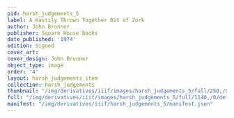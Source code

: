 ```yaml
---
pid: harsh_judgements_5
label: A Hastily Thrown Together Bit of Zork
author: John Brunner
publisher: Square House Books
date_published: '1974'
edition: Signed
cover_art:
cover_design: John Brunner
object_type: image
order: '4'
layout: harsh_judgements_item
collection: harsh_judgements
thumbnail: "/img/derivatives/iiif/images/harsh_judgements_5/full/250,/0/default.jpg"
full: "/img/derivatives/iiif/images/harsh_judgements_5/full/1140,/0/default.jpg"
manifest: "/img/derivatives/iiif/harsh_judgements_5/manifest.json"
---
```

